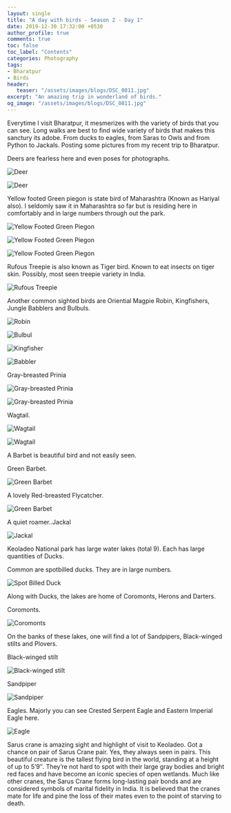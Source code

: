 ```yaml
---
layout: single
title: "A day with birds - Season 2 - Day 1"
date: 2019-12-30 17:32:00 +0530
author_profile: true
comments: true
toc: false
toc_label: "Contents"
categories: Photography
tags:
- Bharatpur
- Birds
header:
   teaser: "/assets/images/blogs/DSC_0811.jpg"
excerpt: "An amazing trip in wonderland of birds."
og_image: "/assets/images/blogs/DSC_0811.jpg"
---
```


Everytime I visit Bharatpur, it mesmerizes with the variety of birds that you can see. Long walks are best to find wide variety of birds that makes this sanctury its adobe. From ducks to eagles, from Saras to Owls and from Python to Jackals. Posting some pictures from my recent trip to Bharatpur. 

Deers are fearless here and even poses for photographs.

![Deer]({{site.url}}/assets/images/blogs/DSC_0537.jpg)

![Deer]({{site.url}}/assets/images/blogs/DSC_0538.jpg)

Yellow footed Green piegon is state bird of Maharashtra (Known as Hariyal also). I seldomly saw it in Maharashtra so far but is residing here in comfortably and in large numbers through out the park.

![Yellow Footed Green Piegon]({{site.url}}/assets/images/blogs/DSC_0567.jpg)

![Yellow Footed Green Piegon]({{site.url}}/assets/images/blogs/DSC_0585.jpg)

![Yellow Footed Green Piegon]({{site.url}}/assets/images/blogs/DSC_0662.jpg)

Rufous Treepie is also known as Tiger bird. Known to eat insects on tiger skin. Possibly, most seen treepie variety in India.

![Rufous Treepie]({{site.url}}/assets/images/blogs/DSC_0637.jpg)

Another common sighted birds are Oriential Magpie Robin, Kingfishers, Jungle Babblers and Bulbuls.

![Robin]({{site.url}}/assets/images/blogs/DSC_0738.jpg)

![Bulbul]({{site.url}}/assets/images/blogs/DSC_0866.jpg)

![Kingfisher]({{site.url}}/assets/images/blogs/DSC_1853.jpg)

![Babbler]({{site.url}}/assets/images/blogs/DSC_1926.jpg)

Gray-breasted Prinia

![Gray-breasted Prinia]({{site.url}}/assets/images/blogs/DSC_0811.jpg)

![Gray-breasted Prinia]({{site.url}}/assets/images/blogs/DSC_0809.jpg)

Wagtail.

![Wagtail]({{site.url}}/assets/images/blogs/DSC_1482.jpg)

![Wagtail]({{site.url}}/assets/images/blogs/DSC_1613.jpg)

A Barbet is beautiful bird and not easily seen. 

Green Barbet.

![Green Barbet]({{site.url}}/assets/images/blogs/DSC_1653.jpg)

A lovely Red-breasted Flycatcher.

![Green Barbet]({{site.url}}/assets/images/blogs/DSC_1786.jpg)

A quiet roamer..Jackal

![Jackal]({{site.url}}/assets/images/blogs/DSC_0883.jpg)

Keoladeo National park has large water lakes (total 9). Each has large quantities of Ducks. 

Common are spotbilled ducks. They are in large numbers.

![Spot Billed Duck]({{site.url}}/assets/images/blogs/DSC_1004.jpg)

Along with Ducks, the lakes are home of Coromonts, Herons and Darters.

Coromonts.

![Coromonts]({{site.url}}/assets/images/blogs/DSC_1383.jpg)

On the banks of these lakes, one will find a lot of Sandpipers, Black-winged stilts and Plovers.

Black-winged stilt

![Black-winged stilt]({{site.url}}/assets/images/blogs/DSC_1882.jpg)

Sandpiper

![Sandpiper]({{site.url}}/assets/images/blogs/DSC_1907.jpg)



Eagles. Majorly you can see Crested Serpent Eagle and Eastern Imperial Eagle here.

![Eagle]({{site.url}}/assets/images/blogs/DSC_1301.jpg)



Sarus crane is amazing sight and highlight of visit to Keoladeo. Got a chance on pair of Sarus Crane pair. Yes, they always seen in pairs. This beautiful creature is the tallest flying bird in the world, standing at a height of up to 5’9″. They’re not hard to spot with their large gray bodies and bright red faces and have become an iconic species of open wetlands.
Much like other cranes, the Sarus Crane forms long-lasting pair bonds and are considered symbols of marital fidelity in India. It is believed that the cranes mate for life and pine the loss of their mates even to the point of starving to death. 

